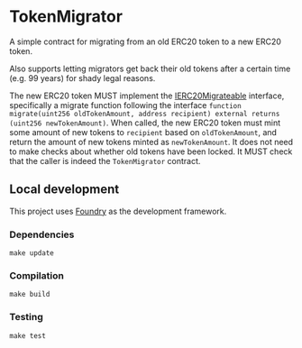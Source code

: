 # TokenMigrator

A simple contract for migrating from an old ERC20 token to a new ERC20 token.

Also supports letting migrators get back their old tokens after a certain time (e.g. 99 years) for shady legal reasons.

The new ERC20 token MUST implement the [IERC20Migrateable](src/interfaces/IERC20Migrateable.sol) interface, specifically a migrate function following the interface `function migrate(uint256 oldTokenAmount, address recipient) external returns (uint256 newTokenAmount)`. When called, the new ERC20 token must mint some amount of new tokens to `recipient` based on `oldTokenAmount`, and return the amount of new tokens minted as `newTokenAmount`. It does not need to make checks about whether old tokens have been locked. It MUST check that the caller is indeed the `TokenMigrator` contract.

## Local development

This project uses [Foundry](https://github.com/gakonst/foundry) as the development framework.

### Dependencies

```
make update
```

### Compilation

```
make build
```

### Testing

```
make test
```

